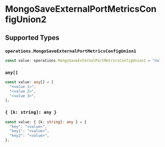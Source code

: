 # MongoSaveExternalPortMetricsConfigUnion2


## Supported Types

### `operations.MongoSaveExternalPortMetricsConfigUnion1`

```typescript
const value: operations.MongoSaveExternalPortMetricsConfigUnion1 = "null";
```

### `any[]`

```typescript
const value: any[] = [
  "<value 1>",
  "<value 2>",
  "<value 3>",
];
```

### `{ [k: string]: any }`

```typescript
const value: { [k: string]: any } = {
  "key": "<value>",
  "key1": "<value>",
  "key2": "<value>",
};
```

